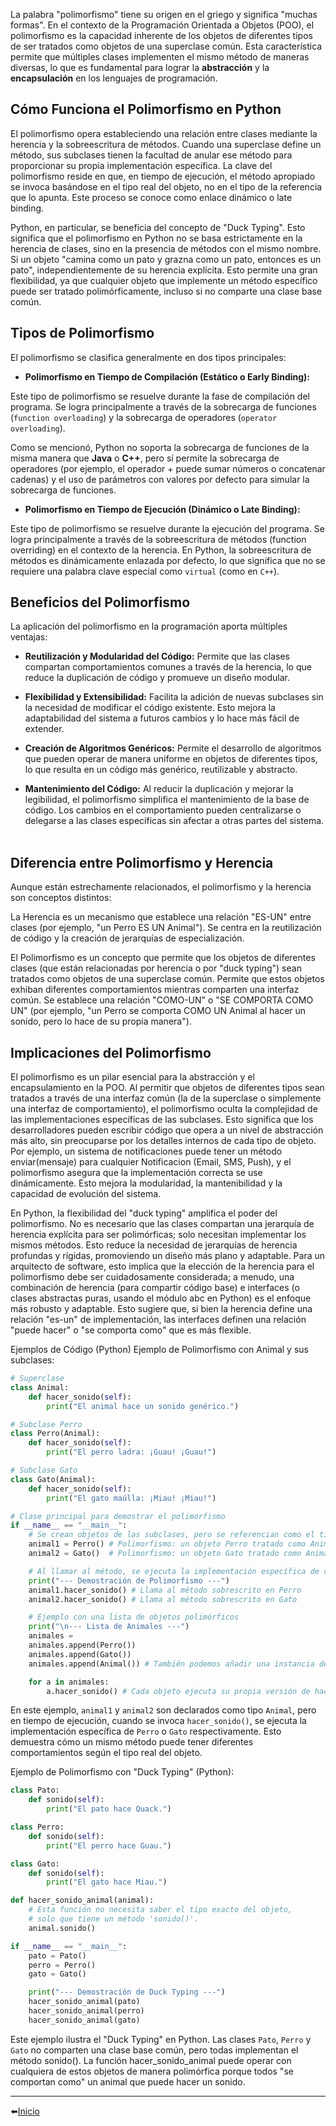 La palabra "polimorfismo" tiene su origen en el griego y significa "muchas formas". En el contexto de la Programación Orientada a Objetos (POO), el polimorfismo es la capacidad inherente de los objetos de diferentes tipos de ser tratados como objetos de una superclase común. Esta característica permite que múltiples clases implementen el mismo método de maneras diversas, lo que es fundamental para lograr la **abstracción** y la **encapsulación** en los lenguajes de programación.   

## Cómo Funciona el Polimorfismo en Python
El polimorfismo opera estableciendo una relación entre clases mediante la herencia y la sobreescritura de métodos. Cuando una superclase define un método, sus subclases tienen la facultad de anular ese método para proporcionar su propia implementación específica. La clave del polimorfismo reside en que, en tiempo de ejecución, el método apropiado se invoca basándose en el tipo real del objeto, no en el tipo de la referencia que lo apunta. Este proceso se conoce como enlace dinámico o late binding.   

Python, en particular, se beneficia del concepto de "Duck Typing". Esto significa que el polimorfismo en Python no se basa estrictamente en la herencia de clases, sino en la presencia de métodos con el mismo nombre. Si un objeto "camina como un pato y grazna como un pato, entonces es un pato", independientemente de su herencia explícita. Esto permite una gran flexibilidad, ya que cualquier objeto que implemente un método específico puede ser tratado polimórficamente, incluso si no comparte una clase base común.   

## Tipos de Polimorfismo
El polimorfismo se clasifica generalmente en dos tipos principales:

- **Polimorfismo en Tiempo de Compilación (Estático o Early Binding):**

Este tipo de polimorfismo se resuelve durante la fase de compilación del programa. Se logra principalmente a través de la sobrecarga de funciones (`function overloading`) y la sobrecarga de operadores (`operator overloading`).   

Como se mencionó, Python no soporta la sobrecarga de funciones de la misma manera que **Java** o **C++**, pero sí permite la sobrecarga de operadores (por ejemplo, el operador + puede sumar números o concatenar cadenas) y el uso de parámetros con valores por defecto para simular la sobrecarga de funciones.   
- **Polimorfismo en Tiempo de Ejecución (Dinámico o Late Binding):**

Este tipo de polimorfismo se resuelve durante la ejecución del programa. Se logra principalmente a través de la sobreescritura de métodos (function overriding) en el contexto de la herencia. En Python, la sobreescritura de métodos es dinámicamente enlazada por defecto, lo que significa que no se requiere una palabra clave especial como `virtual` (como en `C++`).   

## Beneficios del Polimorfismo
La aplicación del polimorfismo en la programación aporta múltiples ventajas:

- **Reutilización y Modularidad del Código:** Permite que las clases compartan comportamientos comunes a través de la herencia, lo que reduce la duplicación de código y promueve un diseño modular.   

- **Flexibilidad y Extensibilidad:** Facilita la adición de nuevas subclases sin la necesidad de modificar el código existente. Esto mejora la adaptabilidad del sistema a futuros cambios y lo hace más fácil de extender.   

- **Creación de Algoritmos Genéricos:** Permite el desarrollo de algoritmos que pueden operar de manera uniforme en objetos de diferentes tipos, lo que resulta en un código más genérico, reutilizable y abstracto.   

- **Mantenimiento del Código:** Al reducir la duplicación y mejorar la legibilidad, el polimorfismo simplifica el mantenimiento de la base de código. Los cambios en el comportamiento pueden centralizarse o delegarse a las clases específicas sin afectar a otras partes del sistema.   

## Diferencia entre Polimorfismo y Herencia
Aunque están estrechamente relacionados, el polimorfismo y la herencia son conceptos distintos:

La Herencia es un mecanismo que establece una relación "ES-UN" entre clases (por ejemplo, "un Perro ES UN Animal"). Se centra en la reutilización de código y la creación de jerarquías de especialización.   

El Polimorfismo es un concepto que permite que los objetos de diferentes clases (que están relacionadas por herencia o por "duck typing") sean tratados como objetos de una superclase común. Permite que estos objetos exhiban diferentes comportamientos mientras comparten una interfaz común. Se establece una relación "COMO-UN" o "SE COMPORTA COMO UN" (por ejemplo, "un Perro se comporta COMO UN Animal al hacer un sonido, pero lo hace de su propia manera").   
## Implicaciones del Polimorfismo
El polimorfismo es un pilar esencial para la abstracción y el encapsulamiento en la POO. Al permitir que objetos de diferentes tipos sean tratados a través de una interfaz común (la de la superclase o simplemente una interfaz de comportamiento), el polimorfismo oculta la complejidad de las implementaciones específicas de las subclases. Esto significa que los desarrolladores pueden escribir código que opera a un nivel de abstracción más alto, sin preocuparse por los detalles internos de cada tipo de objeto. Por ejemplo, un sistema de notificaciones puede tener un método enviar(mensaje) para cualquier Notificacion (Email, SMS, Push), y el polimorfismo asegura que la implementación correcta se use dinámicamente. Esto mejora la modularidad, la mantenibilidad y la capacidad de evolución del sistema.

En Python, la flexibilidad del "duck typing" amplifica el poder del polimorfismo. No es necesario que las clases compartan una jerarquía de herencia explícita para ser polimórficas; solo necesitan implementar los mismos métodos. Esto reduce la necesidad de jerarquías de herencia profundas y rígidas, promoviendo un diseño más plano y adaptable. Para un arquitecto de software, esto implica que la elección de la herencia para el polimorfismo debe ser cuidadosamente considerada; a menudo, una combinación de herencia (para compartir código base) e interfaces (o clases abstractas puras, usando el módulo abc en Python) es el enfoque más robusto y adaptable. Esto sugiere que, si bien la herencia define una relación "es-un" de implementación, las interfaces definen una relación "puede hacer" o "se comporta como" que es más flexible.   

Ejemplos de Código (Python)
Ejemplo de Polimorfismo con Animal y sus subclases:
```python
# Superclase
class Animal:
    def hacer_sonido(self):
        print("El animal hace un sonido genérico.")

# Subclase Perro
class Perro(Animal):
    def hacer_sonido(self):
        print("El perro ladra: ¡Guau! ¡Guau!")

# Subclase Gato
class Gato(Animal):
    def hacer_sonido(self):
        print("El gato maúlla: ¡Miau! ¡Miau!")

# Clase principal para demostrar el polimorfismo
if __name__ == "__main__":
    # Se crean objetos de las subclases, pero se referencian como el tipo de la superclase
    animal1 = Perro() # Polimorfismo: un objeto Perro tratado como Animal
    animal2 = Gato()  # Polimorfismo: un objeto Gato tratado como Animal

    # Al llamar al método, se ejecuta la implementación específica de cada objeto en tiempo de ejecución
    print("--- Demostración de Polimorfismo ---")
    animal1.hacer_sonido() # Llama al método sobrescrito en Perro
    animal2.hacer_sonido() # Llama al método sobrescrito en Gato

    # Ejemplo con una lista de objetos polimórficos
    print("\n--- Lista de Animales ---")
    animales =
    animales.append(Perro())
    animales.append(Gato())
    animales.append(Animal()) # También podemos añadir una instancia de la superclase

    for a in animales:
        a.hacer_sonido() # Cada objeto ejecuta su propia versión de hacer_sonido()
```
En este ejemplo, `animal1` y `animal2` son declarados como tipo `Animal`, pero en tiempo de ejecución, cuando se invoca `hacer_sonido()`, se ejecuta la implementación específica de `Perro` o `Gato` respectivamente. Esto demuestra cómo un mismo método puede tener diferentes comportamientos según el tipo real del objeto.   

Ejemplo de Polimorfismo con "Duck Typing" (Python):
```python
class Pato:
    def sonido(self):
        print("El pato hace Quack.")

class Perro:
    def sonido(self):
        print("El perro hace Guau.")

class Gato:
    def sonido(self):
        print("El gato hace Miau.")

def hacer_sonido_animal(animal):
    # Esta función no necesita saber el tipo exacto del objeto,
    # solo que tiene un método 'sonido()'.
    animal.sonido()

if __name__ == "__main__":
    pato = Pato()
    perro = Perro()
    gato = Gato()

    print("--- Demostración de Duck Typing ---")
    hacer_sonido_animal(pato)
    hacer_sonido_animal(perro)
    hacer_sonido_animal(gato)
```
Este ejemplo ilustra el "Duck Typing" en Python. Las clases `Pato`, `Perro` y `Gato` no comparten una clase base común, pero todas implementan el método sonido(). La función hacer_sonido_animal puede operar con cualquiera de estos objetos de manera polimórfica porque todos "se comportan como" un animal que puede hacer un sonido.

---

⬅️[Inicio](../../../../README.md)
